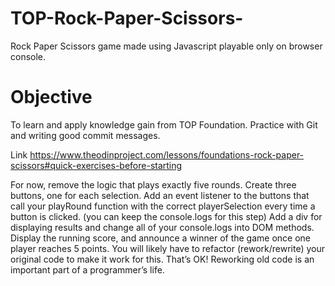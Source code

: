 # TOP-Rock-Paper-Scissors-
Rock Paper Scissors game made using Javascript playable only on browser console.

# Objective
To learn and apply knowledge gain from TOP Foundation.
Practice with Git and writing good commit messages.

Link
https://www.theodinproject.com/lessons/foundations-rock-paper-scissors#quick-exercises-before-starting



For now, remove the logic that plays exactly five rounds.
Create three buttons, one for each selection. Add an event listener to the buttons that call your playRound function with the correct playerSelection every time a button is clicked. (you can keep the console.logs for this step)
Add a div for displaying results and change all of your console.logs into DOM methods.
Display the running score, and announce a winner of the game once one player reaches 5 points.
You will likely have to refactor (rework/rewrite) your original code to make it work for this. That’s OK! Reworking old code is an important part of a programmer’s life.
